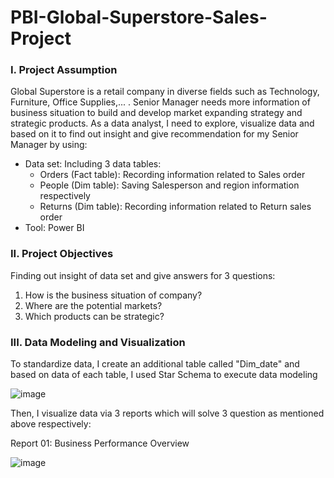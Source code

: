 # PBI-Global-Superstore-Sales-Project
### **I. Project Assumption**
Global Superstore is a retail company in diverse fields such as Technology, Furniture, Office Supplies,... . Senior Manager needs more information of business situation to build and develop market expanding strategy and strategic products. As a data analyst, I need to explore, visualize data and based on it to find out insight and give recommendation for my Senior Manager by using:
- Data set: Including 3 data tables:
  + Orders (Fact table): Recording information related to Sales order
  + People (Dim table): Saving Salesperson and region information respectively
  + Returns (Dim table): Recording information related to Return sales order
- Tool: Power BI
### **II. Project Objectives**
Finding out insight of data set and give answers for 3 questions:
1. How is the business situation of company?
2. Where are the potential markets?
3. Which products can be strategic?
### **III. Data Modeling and Visualization**
To standardize data, I create an additional table called "Dim_date" and based on data of each table, I used Star Schema to execute data modeling

![image](https://github.com/user-attachments/assets/df20de9b-1c24-4b09-9d34-dae0fd9a40f0)

Then, I visualize data via 3 reports which will solve 3 question as mentioned above respectively:

Report 01: Business Performance Overview

![image](https://github.com/user-attachments/assets/9591f988-0237-4e77-8349-44f3ac4599ee)
